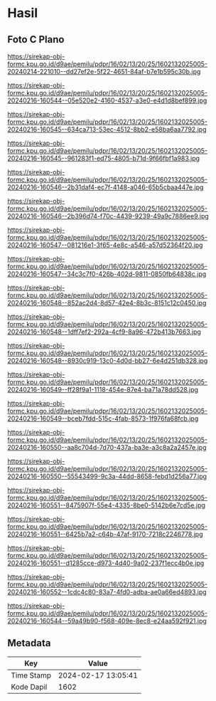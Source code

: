 # Hasil

## Foto C Plano

https://sirekap-obj-formc.kpu.go.id/d9ae/pemilu/pdpr/16/02/13/20/25/1602132025005-20240214-221010--dd27ef2e-5f22-4651-84af-b7e1b595c30b.jpg

https://sirekap-obj-formc.kpu.go.id/d9ae/pemilu/pdpr/16/02/13/20/25/1602132025005-20240216-160544--05e520e2-4160-4537-a3e0-e4d1d8bef899.jpg

https://sirekap-obj-formc.kpu.go.id/d9ae/pemilu/pdpr/16/02/13/20/25/1602132025005-20240216-160545--634ca713-53ec-4512-8bb2-e58ba6aa7792.jpg

https://sirekap-obj-formc.kpu.go.id/d9ae/pemilu/pdpr/16/02/13/20/25/1602132025005-20240216-160545--961283f1-ed75-4805-b71d-9f66fbf1a983.jpg

https://sirekap-obj-formc.kpu.go.id/d9ae/pemilu/pdpr/16/02/13/20/25/1602132025005-20240216-160546--2b31daf4-ec7f-4148-a046-65b5cbaa447e.jpg

https://sirekap-obj-formc.kpu.go.id/d9ae/pemilu/pdpr/16/02/13/20/25/1602132025005-20240216-160546--2b396d74-f70c-4439-9239-49a9c7886ee9.jpg

https://sirekap-obj-formc.kpu.go.id/d9ae/pemilu/pdpr/16/02/13/20/25/1602132025005-20240216-160547--081216e1-3f65-4e8c-a546-a57d52364f20.jpg

https://sirekap-obj-formc.kpu.go.id/d9ae/pemilu/pdpr/16/02/13/20/25/1602132025005-20240216-160547--34c3c7f0-426b-402d-9811-0850fb64838c.jpg

https://sirekap-obj-formc.kpu.go.id/d9ae/pemilu/pdpr/16/02/13/20/25/1602132025005-20240216-160548--852ac2d4-8d57-42e4-8b3c-8151c12c0450.jpg

https://sirekap-obj-formc.kpu.go.id/d9ae/pemilu/pdpr/16/02/13/20/25/1602132025005-20240216-160548--1dff7ef2-292a-4cf9-8a96-472b413b7663.jpg

https://sirekap-obj-formc.kpu.go.id/d9ae/pemilu/pdpr/16/02/13/20/25/1602132025005-20240216-160548--8930c919-13c0-4d0d-bb27-6e4d251db328.jpg

https://sirekap-obj-formc.kpu.go.id/d9ae/pemilu/pdpr/16/02/13/20/25/1602132025005-20240216-160549--ff28f9a1-1118-454e-87e4-ba71a78dd528.jpg

https://sirekap-obj-formc.kpu.go.id/d9ae/pemilu/pdpr/16/02/13/20/25/1602132025005-20240216-160549--bceb7fdd-515c-4fab-8573-1f976fa68fcb.jpg

https://sirekap-obj-formc.kpu.go.id/d9ae/pemilu/pdpr/16/02/13/20/25/1602132025005-20240216-160550--aa8c704d-7d70-437a-ba3e-a3c8a2a2457e.jpg

https://sirekap-obj-formc.kpu.go.id/d9ae/pemilu/pdpr/16/02/13/20/25/1602132025005-20240216-160550--55543499-9c3a-44dd-8658-febd1d256a77.jpg

https://sirekap-obj-formc.kpu.go.id/d9ae/pemilu/pdpr/16/02/13/20/25/1602132025005-20240216-160551--8475907f-55e4-4335-8be0-5142b6e7cd5e.jpg

https://sirekap-obj-formc.kpu.go.id/d9ae/pemilu/pdpr/16/02/13/20/25/1602132025005-20240216-160551--6425b7a2-c64b-47af-9170-7218c2246778.jpg

https://sirekap-obj-formc.kpu.go.id/d9ae/pemilu/pdpr/16/02/13/20/25/1602132025005-20240216-160551--d1285cce-d973-4d40-9a02-237f1ecc4b0e.jpg

https://sirekap-obj-formc.kpu.go.id/d9ae/pemilu/pdpr/16/02/13/20/25/1602132025005-20240216-160552--1cdc4c80-83a7-4fd0-adba-ae0a66ed4893.jpg

https://sirekap-obj-formc.kpu.go.id/d9ae/pemilu/pdpr/16/02/13/20/25/1602132025005-20240216-160544--59a49b90-f568-409e-8ec8-e24aa592f921.jpg


## Metadata

| Key        | Value               |
| ---------- | ------------------- |
| Time Stamp | 2024-02-17 13:05:41 |
| Kode Dapil | 1602                |




